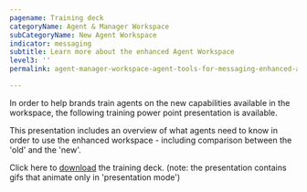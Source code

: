 ```yaml
---
pagename: Training deck
categoryName: Agent & Manager Workspace
subCategoryName: New Agent Workspace
indicator: messaging
subtitle: Learn more about the enhanced Agent Workspace
level3: ''
permalink: agent-manager-workspace-agent-tools-for-messaging-enhanced-agent-workspace-for-messaging-training-deck.html

---
```


In order to help brands train agents on the new capabilities available in the workspace, the following training power point presentation is available.

This presentation includes an overview of what agents need to know in order to use the enhanced workspace - including comparison between the 'old' and the 'new'.


Click here to <a href="/resources/enhanced-agent-workspace.pptx" download>download</a> the training deck. (note: the presentation contains gifs that animate only in 'presentation mode')
